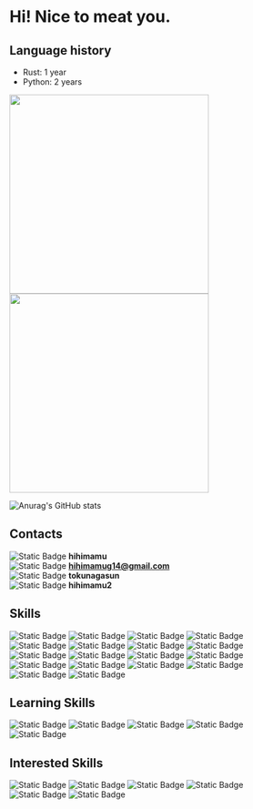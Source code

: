 # Hi! Nice to meat you.

## Language history
- Rust: 1 year
- Python: 2 years

<img src="https://wakatime.com/share/@hihimamu/4ab42684-14c7-4d26-8b2a-d31d1f39ac4b.svg" width="350"> <img src="https://wakatime.com/share/@hihimamu/387128d4-e07e-4984-8169-668245e84fe9.svg" width="350">

![Anurag's GitHub stats](https://github-readme-stats.vercel.app/api?username=hihimamuLab&show_icons=true&theme=radical)<br>

## Contacts
![Static Badge](https://img.shields.io/badge/_-%235865F2?style=for-the-badge&logo=discord&logoColor=white&logoSize=100) **hihimamu**<br>
![Static Badge](https://img.shields.io/badge/_-%23EA4335?style=for-the-badge&logo=gmail&logoColor=white&logoSize=100) **hihimamug14@gmail.com**<br>
![Static Badge](https://img.shields.io/badge/_-%23E4405F?style=for-the-badge&logo=instagram&logoColor=white&logoSize=100) **tokunagasun**<br>
![Static Badge](https://img.shields.io/badge/_-%23000000?style=for-the-badge&logo=x&logoColor=white&logoSize=100) **hihimamu2**<br>

## Skills
![Static Badge](https://img.shields.io/badge/Vim-019733?style=for-the-badge&logo=vim&logoColor=white) ![Static Badge](https://img.shields.io/badge/Neovim-57A143?style=for-the-badge&logo=neovim&logoColor=white) ![Static Badge](https://img.shields.io/badge/vscode-%23005FAD?style=for-the-badge&logoColor=white&logoSize=100) ![Static Badge](https://img.shields.io/badge/python-3776AB?style=for-the-badge&logo=python&logoColor=white) ![Static Badge](https://img.shields.io/badge/rust-000000?style=for-the-badge&logo=rust&logoColor=white) ![Static Badge](https://img.shields.io/badge/ubuntu-%23E95420?style=for-the-badge&logo=ubuntu&logoColor=white) ![Static Badge](https://img.shields.io/badge/archlinux-%231793D1?style=for-the-badge&logo=archlinux&logoColor=white) ![Static Badge](https://img.shields.io/badge/git-%23F05032?style=for-the-badge&logo=git&logoColor=white) ![Static Badge](https://img.shields.io/badge/github-%23181717?style=for-the-badge&logo=github&logoColor=white) ![Static Badge](https://img.shields.io/badge/linux-%23FCC624?style=for-the-badge&logo=linux&logoColor=black) ![Static Badge](https://img.shields.io/badge/sqlite-%23003B57?style=for-the-badge&logo=sqlite&logoColor=white) ![Static Badge](https://img.shields.io/badge/pytorch-%23EE4C2C?style=for-the-badge&logo=pytorch&logoColor=white) ![Static Badge](https://img.shields.io/badge/pandas-%23150458?style=for-the-badge&logo=pandas&logoColor=white) ![Static Badge](https://img.shields.io/badge/numpy-%23013243?style=for-the-badge&logo=numpy&logoColor=white) ![Static Badge](https://img.shields.io/badge/jupyter-%23F37626?style=for-the-badge&logo=jupyter&logoColor=white) ![Static Badge](https://img.shields.io/badge/nix-%235277C3?style=for-the-badge&logo=nixos&logoColor=white) ![Static Badge](https://img.shields.io/badge/curl-%23073551?style=for-the-badge&logo=curl&logoColor=white&logoSize=auto) ![Static Badge](https://img.shields.io/badge/jupyter-%23F37626?style=for-the-badge&logo=jupyter&logoColor=white&logoSize=auto)

## Learning Skills
![Static Badge](https://img.shields.io/badge/c-%23A8B9CC?style=for-the-badge&logo=c&logoColor=black) ![Static Badge](https://img.shields.io/badge/go-%2300ADD8?style=for-the-badge&logo=go&logoColor=white&logoSize=auto) ![Static Badge](https://img.shields.io/badge/html5-%23E34F26?style=for-the-badge&logo=html5&logoColor=white&logoSize=auto) ![Static Badge](https://img.shields.io/badge/css3-%231572B6?style=for-the-badge&logo=css3&logoColor=white&logoSize=auto) ![Static Badge](https://img.shields.io/badge/docker-%232496ED?style=for-the-badge&logo=docker&logoColor=white&logoSize=auto)

## Interested Skills
![Static Badge](https://img.shields.io/badge/typescript-%233178C6?style=for-the-badge&logo=typescript&logoColor=white&logoSize=auto) ![Static Badge](https://img.shields.io/badge/c%2B%2B-%2300599C?style=for-the-badge&logo=cplusplus&logoColor=white&logoSize=auto) ![Static Badge](https://img.shields.io/badge/kubernetes-%23326CE5?style=for-the-badge&logo=kubernetes&logoColor=white&logoSize=auto) ![Static Badge](https://img.shields.io/badge/javascript-%23F7DF1E?style=for-the-badge&logo=javascript&logoColor=gray&logoSize=auto) ![Static Badge](https://img.shields.io/badge/mysql-%234479A1?style=for-the-badge&logo=mysql&logoColor=white&logoSize=auto) ![Static Badge](https://img.shields.io/badge/raspberrypi-%23A22846?style=for-the-badge&logo=raspberrypi&logoColor=white&logoSize=auto)

